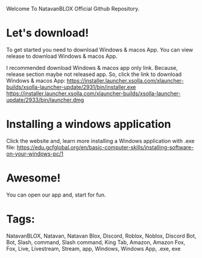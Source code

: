 Welcome To NatavanBLOX Official Github Repository. 



# Let's download! 

To get started you need to download Windows & macos App. You can view release to download Windows & macos App. 

I recommended download Windows & macos app only link. Because, release section maybe not released app. So, click the link to download Windows & macos App: 
https://installer.launcher.xsolla.com/xlauncher-builds/xsolla-launcher-update/2931/bin/installer.exe
https://installer.launcher.xsolla.com/xlauncher-builds/xsolla-launcher-update/2933/bin/launcher.dmg


# Installing a windows application 

Click the website and, learn more installing a Windows application with .exe file: https://edu.gcfglobal.org/en/basic-computer-skills/installing-software-on-your-windows-pc/1 




# Awesome! 

You can open our app and, start for fun. 




# Tags: 

NatavanBLOX, Natavan, Natavan Blox, Discord, Roblox, Noblox, Discord Bot, Bot, Slash, command, Slash command, King Tab, Amazon, Amazon Fox, Fox, Live, Livestream, Stream, app, Windows, Windows App, .exe, exe
